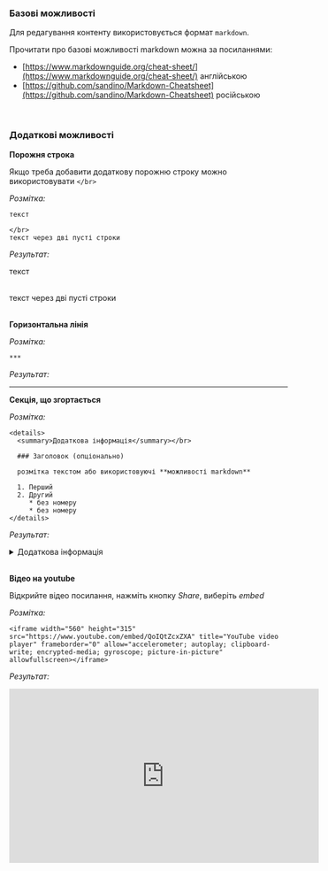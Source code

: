 ### Базові можливості

Для редагування контенту використовується формат `markdown`.

Прочитати про базові можливості markdown можна за посиланнями:

* [https://www.markdownguide.org/cheat-sheet/](https://www.markdownguide.org/cheat-sheet/) англійською
* [https://github.com/sandino/Markdown-Cheatsheet](https://github.com/sandino/Markdown-Cheatsheet) російською

</br>

### Додаткові можливості

**Порожня строка**

Якщо треба добавити додаткову порожню строку можно використовувати `</br>`

*Розмітка:*
```
текст

</br>
текст через дві пусті строки
```

*Результат:*

текст

</br>
текст через дві пусті строки
</br>
</br>

**Горизонтальна лінія**

*Розмітка:*
```
***
```

*Результат:*
***

**Секція, що згортається**

*Розмітка:*
```
<details>
  <summary>Додаткова інформація</summary></br>

  ### Заголовок (опціонально)

  розмітка текстом або використовуючі **можливості markdown**

  1. Перший
  2. Другий
     * без номеру
     * без номеру
</details>
```

*Результат:*

<details>
  <summary>Додаткова інформація</summary></br>

  ### Заголовок (опціонально)

  розмітка текстом або використовуючі **можливості markdown**

  1. Перший
  2. Другий
     * без номеру
     * без номеру
</details>

</br>

**Відео на youtube**

Відкрийте відео посилання, нажміть кнопку *Share*, виберіть *embed*

*Розмітка:*
```
<iframe width="560" height="315" src="https://www.youtube.com/embed/QoIQtZcxZXA" title="YouTube video player" frameborder="0" allow="accelerometer; autoplay; clipboard-write; encrypted-media; gyroscope; picture-in-picture" allowfullscreen></iframe>
```

*Результат:*

<iframe width="560" height="315" src="https://www.youtube.com/embed/QoIQtZcxZXA" title="YouTube video player" frameborder="0" allow="accelerometer; autoplay; clipboard-write; encrypted-media; gyroscope; picture-in-picture" allowfullscreen></iframe>